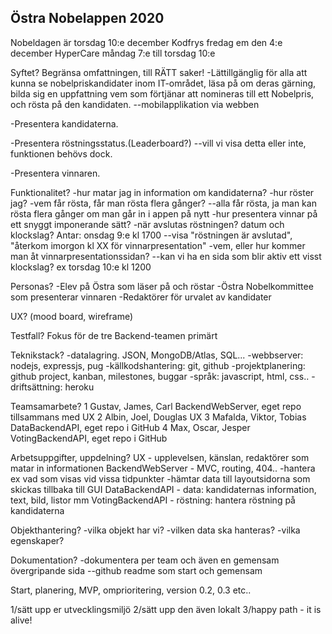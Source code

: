 Östra Nobelappen 2020
---------------------
Nobeldagen är torsdag 10:e december
Kodfrys fredag em den 4:e december
HyperCare måndag 7:e till torsdag 10:e

Syftet? Begränsa omfattningen, till RÄTT saker!
-Lättillgänglig för alla att kunna se nobelpriskandidater inom IT-området, läsa på om deras gärning, bilda sig en uppfattning vem som förtjänar att nomineras till ett Nobelpris, och rösta på den kandidaten.
--mobilapplikation via webben

-Presentera kandidaterna.

-Presentera röstningsstatus.(Leaderboard?)
--vill vi visa detta eller inte, funktionen behövs dock.

-Presentera vinnaren.


Funktionalitet?
-hur matar jag in information om kandidaterna?
-hur röster jag?
-vem får rösta, får man rösta flera gånger?
--alla får rösta, ja man kan rösta flera gånger om man går in i appen på nytt
-hur presentera vinnar på ett snyggt imponerande sätt?
-när avslutas röstningen? datum och klockslag? Antar: onsdag 9:e kl 1700
--visa "röstningen är avslutad", "återkom imorgon kl XX för vinnarpresentation"
-vem, eller hur kommer man åt vinnarpresentationssidan?
--kan vi ha en sida som blir aktiv ett visst klockslag? ex torsdag 10:e kl 1200

Personas?
-Elev på Östra som läser på och röstar
-Östra Nobelkommittee som presenterar vinnaren
-Redaktörer för urvalet av kandidater

UX? (mood board, wireframe)

Testfall?
Fokus för de tre Backend-teamen primärt

Teknikstack?
-datalagring. JSON, MongoDB/Atlas, SQL...
-webbserver: nodejs, expressjs, pug
-källkodshantering: git, github
-projektplanering: github project, kanban, milestones, buggar
-språk: javascript, html, css..
-driftsättning: heroku


Teamsamarbete?
1 Gustav, James, Carl		BackendWebServer, eget repo tillsammans med UX
2 Albin, Joel, Douglas 		UX
3 Mafalda, Viktor, Tobias	DataBackendAPI, eget repo i GitHub
4 Max, Oscar, Jesper		VotingBackendAPI, eget repo i GitHub

Arbetsuppgifter, uppdelning?
UX - upplevelsen, känslan, redaktörer som matar in informationen
BackendWebServer - MVC, routing, 404..
-hantera ex vad som visas vid vissa tidpunkter
-hämtar data till layoutsidorna som skickas tillbaka till GUI
DataBackendAPI - data: kandidaternas information, text, bild, listor mm
VotingBackendAPI - röstning: hantera röstning på kandidaterna

Objekthantering?
-vilka objekt har vi?
-vilken data ska hanteras?
-vilka egenskaper?


Dokumentation?
-dokumentera per team och även en gemensam övergripande sida
--github readme som start och gemensam


Start, planering, MVP, omprioritering, version 0.2, 0.3 etc..

1/sätt upp er utvecklingsmiljö
2/sätt upp den även lokalt
3/happy path - it is alive!


